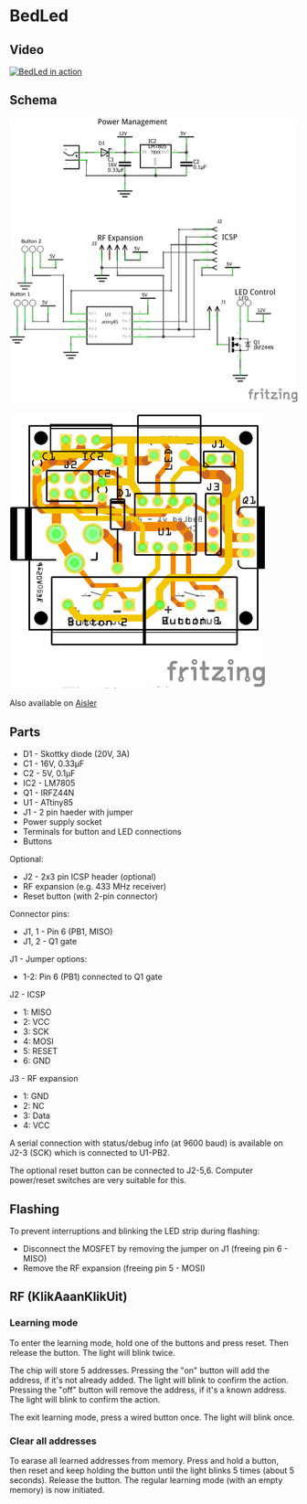 # BedLed

## Video
[![BedLed in action](https://img.youtube.com/vi/FOfo3qLnq14/0.jpg)](https://www.youtube.com/watch?v=FOfo3qLnq14)

## Schema
![Schema](schema/BedLed_schem.png)

![PCB](schema/BedLed_pcb.png)

Also available on [Aisler](https://aisler.net/qistoph/bedled/main-pcb)

## Parts
- D1 - Skottky diode (20V, 3A)
- C1 - 16V, 0.33µF
- C2 - 5V, 0.1µF
- IC2 - LM7805
- Q1 - IRFZ44N
- U1 - ATtiny85
- J1 - 2 pin haeder with jumper
- Power supply socket
- Terminals for button and LED connections
- Buttons

Optional:
- J2 - 2x3 pin ICSP header (optional)
- RF expansion (e.g. 433 MHz receiver)
- Reset button (with 2-pin connector)

Connector pins:
- J1, 1 - Pin 6 (PB1, MISO)
- J1, 2 - Q1 gate

J1 - Jumper options:
- 1-2: Pin 6 (PB1) connected to Q1 gate

J2 - ICSP
- 1: MISO
- 2: VCC
- 3: SCK
- 4: MOSI
- 5: RESET
- 6: GND

J3 - RF expansion
- 1: GND
- 2: NC
- 3: Data
- 4: VCC

A serial connection with status/debug info (at 9600 baud) is available on J2-3 (SCK) which is connected to U1-PB2.

The optional reset button can be connected to J2-5,6. Computer power/reset switches are very suitable for this.

## Flashing
To prevent interruptions and blinking the LED strip during flashing:
- Disconnect the MOSFET by removing the jumper on J1 (freeing pin 6 - MISO)
- Remove the RF expansion (freeing pin 5 - MOSI)

## RF (KlikAaanKlikUit)
### Learning mode
To enter the learning mode, hold one of the buttons and press reset. Then release the button. The light will blink twice.

The chip will store 5 addresses.
Pressing the "on" button will add the address, if it's not already added. The light will blink to confirm the action.
Pressing the "off" button will remove the address, if it's a known address. The light will blink to confirm the action.

The exit learning mode, press a wired button once. The light will blink once.

### Clear all addresses
To earase all learned addresses from memory. Press and hold a button, then reset and keep holding the button until the light blinks 5 times (about 5 seconds). Release the button. The regular learning mode (with an empty memory) is now initiated.

